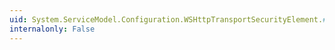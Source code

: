 ```yaml
---
uid: System.ServiceModel.Configuration.WSHttpTransportSecurityElement.#ctor
internalonly: False
---
```

